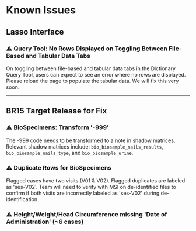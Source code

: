 # Known Issues

## Lasso Interface

### ⚠️ Query Tool: No Rows Displayed on Toggling Between File-Based and Tabular Data Tabs
On toggling between file-based and tabular data tabs in the Dictionary Query Tool, users can expect to see an error where no rows are displayed. Please reload the page to populate the tabular data. We will fix this very soon.

---------------

## BR15 Target Release for Fix
### ⚠️ BioSpecimens: Transform '-999' 
The -999 code needs to be transformed to a note in shadow matrices. Relevant shadow matrices include: `bio_biosample_nails_results`, `bio_biosample_nails_type`, and `bio_biosample_urine`.

### ⚠️ Duplicate Rows for BioSpecimens
Flagged cases have two visits (V01 & V02). Flagged duplicates are labeled as 'ses-V02'. Team will need to verify with MSI on de-identified files to confirm if both visits are incorrectly labeled as 'ses-V02' during de-identification.

### ⚠️ Height/Weight/Head Circumference missing 'Date of Administration' (~6 cases)













